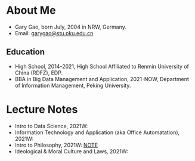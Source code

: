 
# About Me
* Gary Gao, born July, 2004 in NRW, Germany.
* Email: garygao@stu.pku.edu.cn
## Education
* High School, 2014-2021, High School Affiliated to Renmin University of China (RDFZ), EDP.
* BBA in Big Data Management and Application, 2021-NOW, Department of Information Management, Peking University.
# Lecture Notes
* Intro to Data Science, 2021W: 
* Information Technology and Application (aka Office Automatation), 2021W: 
* Intro to Philosophy, 2021W: [NOTE](https://github.com/Groupiesss/Groupiesss.github.io/blob/main/lecture/Final%20Exam%20Review.pdf)
* Ideological & Moral Culture and Laws, 2021W: 

